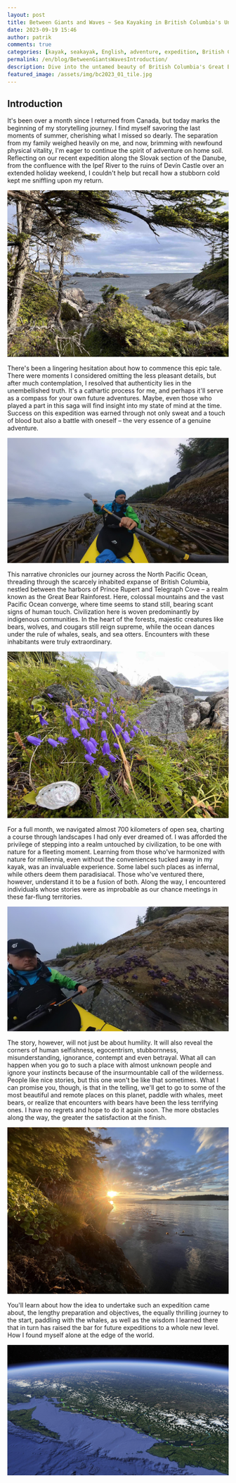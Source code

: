 ```yaml
---
layout: post
title: Between Giants and Waves ~ Sea Kayaking in British Columbia's Untamed Beauty
date: 2023-09-19 15:46
author: patrik
comments: true
categories: [kayak, seakayak, English, adventure, expedition, British Columbia, Canada, bear, seal, sealion, whale, outdoor]
permalink: /en/blog/BetweenGiantsWavesIntroduction/
description: Dive into the untamed beauty of British Columbia's Great Bear Rainforest, where mountains meet the boundless Pacific. Join me on a month-long sea kayaking odyssey, encountering whales, bears, and the wisdom of indigenous communities. 'Between Giants and Waves' is a tale of wilderness, self-discovery, and unforgettable encounters.
featured_image: /assets/img/bc2023_01_tile.jpg
---
```

## Introduction

It's been over a month since I returned from Canada, but today marks the beginning of my storytelling journey. I find myself savoring the last moments of summer, cherishing what I missed so dearly. The separation from my family weighed heavily on me, and now, brimming with newfound physical vitality, I'm eager to continue the spirit of adventure on home soil. Reflecting on our recent expedition along the Slovak section of the Danube, from the confluence with the Ipeľ River to the ruins of Devín Castle over an extended holiday weekend, I couldn't help but recall how a stubborn cold kept me sniffling upon my return.

![](/assets/img/IMG_5197.jpeg)

There's been a lingering hesitation about how to commence this epic tale. There were moments I considered omitting the less pleasant details, but after much contemplation, I resolved that authenticity lies in the unembellished truth. It's a cathartic process for me, and perhaps it'll serve as a compass for your own future adventures. Maybe, even those who played a part in this saga will find insight into my state of mind at the time. Success on this expedition was earned through not only sweat and a touch of blood but also a battle with oneself – the very essence of a genuine adventure.

![](/assets/img/IMG_094535.jpeg)

This narrative chronicles our journey across the North Pacific Ocean, threading through the scarcely inhabited expanse of British Columbia, nestled between the harbors of Prince Rupert and Telegraph Cove – a realm known as the Great Bear Rainforest. Here, colossal mountains and the vast Pacific Ocean converge, where time seems to stand still, bearing scant signs of human touch. Civilization here is woven predominantly by indigenous communities. In the heart of the forests, majestic creatures like bears, wolves, and cougars still reign supreme, while the ocean dances under the rule of whales, seals, and sea otters. Encounters with these inhabitants were truly extraordinary.

![](/assets/img/IMG_4942.jpeg)

For a full month, we navigated almost 700 kilometers of open sea, charting a course through landscapes I had only ever dreamed of. I was afforded the privilege of stepping into a realm untouched by civilization, to be one with nature for a fleeting moment. Learning from those who've harmonized with nature for millennia, even without the conveniences tucked away in my kayak, was an invaluable experience. Some label such places as infernal, while others deem them paradisiacal. Those who've ventured there, however, understand it to be a fusion of both. Along the way, I encountered individuals whose stories were as improbable as our chance meetings in these far-flung territories.   

![](/assets/img/IMG_082508.jpeg)

The story, however, will not just be about humility. It will also reveal the corners of human selfishness, egocentrism, stubbornness, misunderstanding, ignorance, contempt and even betrayal. What all can happen when you go to such a place with almost unknown people and ignore your instincts because of the insurmountable call of the wilderness. People like nice stories, but this one won't be like that sometimes. What I can promise you, though, is that in the telling, we'll get to go to some of the most beautiful and remote places on this planet, paddle with whales, meet bears, or realize that encounters with bears have been the less terrifying ones. I have no regrets and hope to do it again soon. The more obstacles along the way, the greater the satisfaction at the finish.

![](/assets/img/IMG_5509.jpeg)

You'll learn about how the idea to undertake such an expedition came about, the lengthy preparation and objectives, the equally thrilling journey to the start, paddling with the whales, as well as the wisdom I learned there that in turn has raised the bar for future expeditions to a whole new level. How I found myself alone at the edge of the world.

![](/assets/img/bc2023_map.jpg)